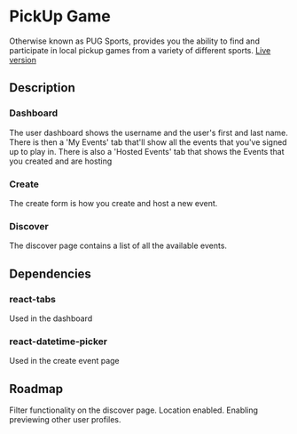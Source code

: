 # PickUp Game
Otherwise known as PUG Sports, provides you the ability to find and participate in local pickup games from a variety of different sports.
[Live version](https://pickup-game.now.sh/)

## Description
### Dashboard
The user dashboard shows the username and the user's first and last name.
There is then a 'My Events' tab that'll show all the events that you've signed up to play in.
There is also a 'Hosted Events' tab that shows the Events that you created and are hosting

### Create
The create form is how you create and host a new event.

### Discover
The discover page contains a list of all the available events.

## Dependencies
### react-tabs
Used in the dashboard

### react-datetime-picker
Used in the create event page

## Roadmap
Filter functionality on the discover page.
Location enabled.
Enabling previewing other user profiles.